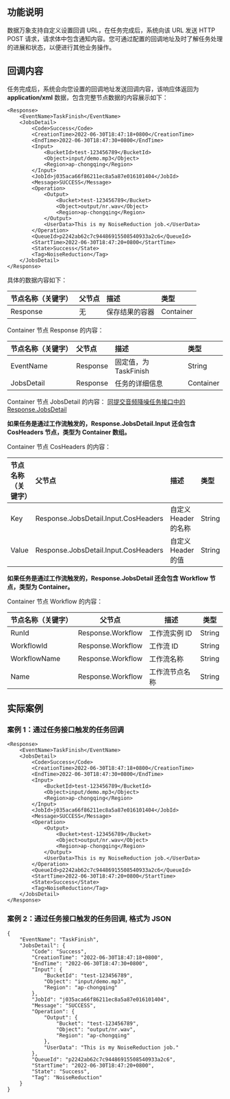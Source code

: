 ## 功能说明

数据万象支持自定义设置回调 URL，在任务完成后，系统向该 URL 发送 HTTP POST 请求，请求体中包含通知内容。您可通过配置的回调地址及时了解任务处理的进展和状态，以便进行其他业务操作。

## 回调内容

任务完成后，系统会向您设置的回调地址发送回调内容，该响应体返回为 **application/xml** 数据，包含完整节点数据的内容展示如下：

```plaintext
<Response>
    <EventName>TaskFinish</EventName>
    <JobsDetail>
        <Code>Success</Code>
        <CreationTime>2022-06-30T18:47:18+0800</CreationTime>
        <EndTime>2022-06-30T18:47:30+0800</EndTime>
        <Input>
            <BucketId>test-123456789</BucketId>
            <Object>input/demo.mp3</Object>
            <Region>ap-chongqing</Region>
        </Input>
        <JobId>j035aca66f86211ec8a5a87e016101404</JobId>
        <Message>SUCCESS</Message>
        <Operation>
            <Output>
                <Bucket>test-123456789</Bucket>
                <Object>output/nr.wav</Object>
                <Region>ap-chongqing</Region>
            </Output>
            <UserData>This is my NoiseReduction job.</UserData>
        </Operation>
        <QueueId>p2242ab62c7c94486915508540933a2c6</QueueId>
        <StartTime>2022-06-30T18:47:20+0800</StartTime>
        <State>Success</State>
        <Tag>NoiseReduction</Tag>
    </JobsDetail>
</Response>
```

具体的数据内容如下：

| 节点名称（关键字） | 父节点 | 描述           | 类型      |
| :----------------- | :----- | :------------- | :-------- |
| Response           | 无     | 保存结果的容器 | Container |

Container 节点 Response 的内容：

| 节点名称（关键字） | 父节点   | 描述           | 类型      |
| :----------------- | :------- | :------------- | :-------- |
| EventName          | Response | 固定值，为 TaskFinish    | String |
| JobsDetail         | Response | 任务的详细信息           | Container |

Container 节点 JobsDetail 的内容：
<a href="https://intl.cloud.tencent.com/document/product/1045/48933" target="_blank">同提交音频降噪任务接口中的 Response.JobsDetail</a>

**如果任务是通过工作流触发的，Response.JobsDetail.Input 还会包含 CosHeaders 节点，类型为 Container 数组。**

Container 节点 CosHeaders 的内容：

| 节点名称（关键字） | 父节点                               | 描述                | 类型   |
| :----------------- | :----------------------------------- | :------------------ | :----- |
| Key                | Response.JobsDetail.Input.CosHeaders | 自定义 Header 的名称  | String |
| Value              | Response.JobsDetail.Input.CosHeaders | 自定义 Header 的值 | String |

**如果任务是通过工作流触发的，Response.JobsDetail 还会包含 Workflow 节点，类型为 Container。**

Container 节点 Workflow 的内容：

| 节点名称（关键字） | 父节点                                    | 描述                                   | 类型   |
| ------------------ | ----------------------------------------- | -------------------------------------- | ------ |
| RunId              | Response.Workflow | 工作流实例 ID                    | String |
| WorkflowId         | Response.Workflow | 工作流 ID                       | String |
| WorkflowName       | Response.Workflow | 工作流名称                      | String |
| Name               | Response.Workflow | 工作流节点名称                   | String |

## 实际案例

### 案例 1：通过任务接口触发的任务回调

```plaintext
<Response>
    <EventName>TaskFinish</EventName>
    <JobsDetail>
        <Code>Success</Code>
        <CreationTime>2022-06-30T18:47:18+0800</CreationTime>
        <EndTime>2022-06-30T18:47:30+0800</EndTime>
        <Input>
            <BucketId>test-123456789</BucketId>
            <Object>input/demo.mp3</Object>
            <Region>ap-chongqing</Region>
        </Input>
        <JobId>j035aca66f86211ec8a5a87e016101404</JobId>
        <Message>SUCCESS</Message>
        <Operation>
            <Output>
                <Bucket>test-123456789</Bucket>
                <Object>output/nr.wav</Object>
                <Region>ap-chongqing</Region>
            </Output>
            <UserData>This is my NoiseReduction job.</UserData>
        </Operation>
        <QueueId>p2242ab62c7c94486915508540933a2c6</QueueId>
        <StartTime>2022-06-30T18:47:20+0800</StartTime>
        <State>Success</State>
        <Tag>NoiseReduction</Tag>
    </JobsDetail>
</Response>
```

### 案例 2：通过任务接口触发的任务回调, 格式为 JSON

```plaintext
{
    "EventName": "TaskFinish",
    "JobsDetail": {
        "Code": "Success",
        "CreationTime": "2022-06-30T18:47:18+0800",
        "EndTime": "2022-06-30T18:47:30+0800",
        "Input": {
            "BucketId": "test-123456789",
            "Object": "input/demo.mp3",
            "Region": "ap-chongqing"
        },
        "JobId": "j035aca66f86211ec8a5a87e016101404",
        "Message": "SUCCESS",
        "Operation": {
            "Output": {
                "Bucket": "test-123456789",
                "Object": "output/nr.wav",
                "Region": "ap-chongqing"
            },
            "UserData": "This is my NoiseReduction job."
        },
        "QueueId": "p2242ab62c7c94486915508540933a2c6",
        "StartTime": "2022-06-30T18:47:20+0800",
        "State": "Success",
        "Tag": "NoiseReduction"
    }
}
```
